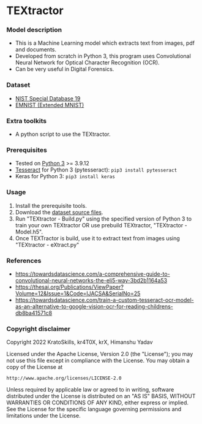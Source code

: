 # TEXtractor

### Model description
- This is a Machine Learning model which extracts text from images, pdf and documents.
- Developed from scratch in Python 3, this program uses Convolutional Neural Network for Optical Character Recognition (OCR).
- Can be very useful in Digital Forensics.

### Dataset
- [NIST Special Database 19](https://www.nist.gov/srd/nist-special-database-19)
- [EMNIST (Extended MNIST)](https://www.kaggle.com/datasets/crawford/emnist)

### Extra toolkits
- A python script to use the TEXtractor.

### Prerequisites
- Tested on [Python 3](https://www.python.org/) >= 3.9.12
- [Tesseract](https://github.com/tesseract-ocr/tessdoc) for Python 3 (pytesseract): `pip3 install pytesseract`
- Keras for Python 3: `pip3 install keras`

### Usage
1. Install the prerequisite tools.
2. Download the [dataset source files](https://www.kaggle.com/datasets/crawford/emnist).
3. Run "TEXtractor - Build.py" using the specified version of Python 3 to train your own TEXtractor
    OR
   use prebuild TEXtractor, "TEXtractor - Model.h5".
4. Once TEXTractor is build, use it to extract text from images using "TEXtractor - eXtract.py"

### References
- https://towardsdatascience.com/a-comprehensive-guide-to-convolutional-neural-networks-the-eli5-way-3bd2b1164a53
- https://thesai.org/Publications/ViewPaper?Volume=12&Issue=1&Code=IJACSA&SerialNo=25
- https://towardsdatascience.com/train-a-custom-tesseract-ocr-model-as-an-alternative-to-google-vision-ocr-for-reading-childrens-db8ba41571c8

### Copyright disclaimer
Copyright 2022 KratoSkills, kr4T0X, krX, Himanshu Yadav

Licensed under the Apache License, Version 2.0 (the "License");
you may not use this file except in compliance with the License.
You may obtain a copy of the License at

    http://www.apache.org/licenses/LICENSE-2.0

Unless required by applicable law or agreed to in writing, software
distributed under the License is distributed on an "AS IS" BASIS,
WITHOUT WARRANTIES OR CONDITIONS OF ANY KIND, either express or implied.
See the License for the specific language governing permissions and
limitations under the License.
